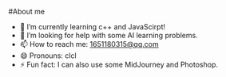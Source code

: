 #About me

- 🌱 I’m currently learning c++ and JavaScirpt!
- 🤔 I’m looking for help with some AI learning problems.
- 📫 How to reach me: 1651180315@qq.com
- 😄 Pronouns: clcl
- ⚡ Fun fact: I can also use some MidJourney and Photoshop.

